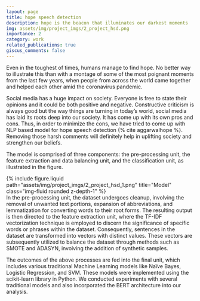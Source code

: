 ```yaml
---
layout: page
title: hope speech detection
description: hope is the beacon that illuminates our darkest moments
img: assets/img/project_imgs/2_project_hsd.png
importance: 2
category: work
related_publications: true
giscus_comments: false
---
```


Even in the toughest of times, humans manage to find hope. No better way to illustrate this than with a montage of some of the most poignant moments from the last few years, when people from across the world came together and helped each other amid the coronavirus pandemic.

Social media has a huge impact on society. Everyone is free to state their opinions and it could be both positive and negative. Constructive criticism is always good but the way things are turning in today’s world, social media has laid its roots deep into our society. It has come up with its own pros and cons. Thus, in order to minimize the cons, we have tried to come up with NLP based model for hope speech detection {% cite aggarwalhope %}. Removing those harsh comments will definitely help in uplifting society and strengthen our beliefs.

The model is comprised of three components: the pre-processing unit, the feature extraction and data balancing unit, and the classification unit, as illustrated in the figure.
<div class="row">
    <div class="col-sm mt-3 mt-md-0">
        {% include figure.liquid path="assets/img/project_imgs/2_project_hsd_1.png" title="Model" class="img-fluid rounded z-depth-1" %}
    </div>
</div>
In the pre-processing unit, the dataset undergoes cleanup, involving the removal of unwanted text portions, expansion of abbreviations, and lemmatization for converting words to their root forms. The resulting output is then directed to the feature extraction unit, where the TF-IDF vectorization technique is employed to discern the significance of specific words or phrases within the dataset. Consequently, sentences in the dataset are transformed into vectors with distinct values. These vectors are subsequently utilized to balance the dataset through methods such as SMOTE and ADASYN, involving the addition of synthetic samples.

The outcomes of the above processes are fed into the final unit, which includes various traditional Machine Learning models like Naïve Bayes, Logistic Regression, and SVM. These models were implemented using the scikit-learn library in Python. We conducted experiments with several traditional models and also incorporated the BERT architecture into our analysis.